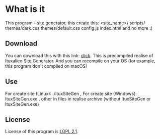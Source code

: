 # What is it
This program - site generator, this create this:
<site_name>/
  scripts/
  themes/dark.css
  themes/default.css
  config.js
  index.html
and no more :)
## Download
You can download this with this link: [click](https://github.com/ITlopa-Studios/ituxsitegen/releases). This is precompiled realise of Ituxalien Site Generator.
And you can recompile on your OS (for example, this program don't compiled on macOS)
## Use
For create site (Linux): ./ItuxSiteGen <sitename>, For create site (Windows): ItuxSiteGen.exe <sitename>, other in files in realise archive (without ItuxSiteGen or ItuxSiteGen.exe)
## License
License of this program is [LGPL 2.1](https://github.com/ITlopa-Studios/ituxsitegen/blob/main/LICENSE).
